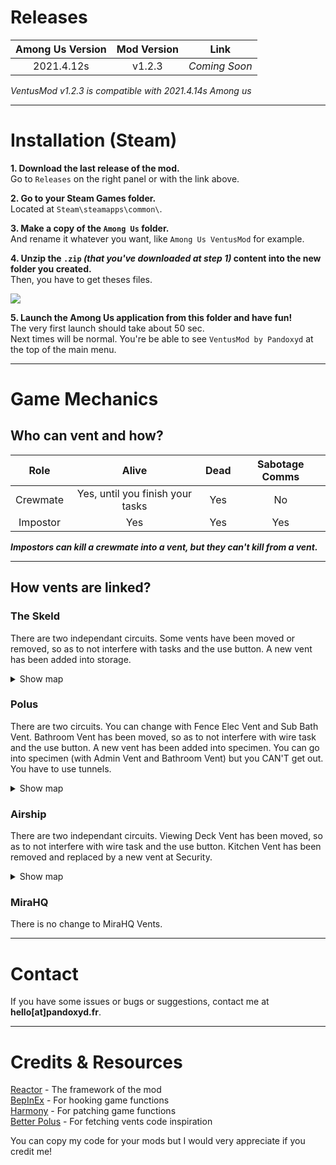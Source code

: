 # Releases
| Among Us Version | Mod Version | Link |
|:----------------:|:-----------:|:----:|
|2021.4.12s|v1.2.3|*Coming Soon*|

*VentusMod v1.2.3 is compatible with 2021.4.14s Among us*

-----------------------
# Installation (Steam)
**1. Download the last release of the mod.**\
Go to `Releases` on the right panel or with the link above.

**2. Go to your Steam Games folder.**\
Located at `Steam\steamapps\common\`.

**3. Make a copy of the `Among Us` folder.**\
And rename it whatever you want, like `Among Us VentusMod` for example.

**4. Unzip the `.zip` *(that you've downloaded at step 1)* content into the new folder you created.**\
Then, you have to get theses files.

<img src="https://i.imgur.com/FmjPQCh.png" />

**5. Launch the Among Us application from this folder and have fun!**\
The very first launch should take about 50 sec.\
Next times will be normal. You're be able to see `VentusMod by Pandoxyd` at the top of the main menu.


-----------------------
# Game Mechanics
## Who can vent and how?
| Role | Alive | Dead | Sabotage Comms |
|:----:|:-----:|:----:|:--------------:|
| Crewmate | Yes, until you finish your tasks | Yes | No |
| Impostor | Yes | Yes | Yes |

***Impostors can kill a crewmate into a vent, but they can't kill from a vent.***

-----------------------
## How vents are linked?
### The Skeld
There are two independant circuits. Some vents have been moved or removed, so as to not interfere with tasks and the use button. A new vent has been added into storage. 

<details>
  <summary> Show map </summary>	
	<img src="https://i.imgur.com/8sHsCk9.jpg" />
</details>

### Polus
There are two circuits. You can change with Fence Elec Vent and Sub Bath Vent. Bathroom Vent has been moved, so as to not interfere with wire task and the use button. A new vent has been added into specimen. You can go into specimen (with Admin Vent and Bathroom Vent) but you CAN'T get out. You have to use tunnels. 

<details>
	<summary> Show map </summary>
		<img src="https://i.imgur.com/E3PT9Gb.jpg" />
</details>

### Airship
There are two independant circuits. Viewing Deck Vent has been moved, so as to not interfere with wire task and the use button. Kitchen Vent has been removed and replaced by a new vent at Security.

<details>
	<summary> Show map </summary>
		<img src="https://i.imgur.com/xanhii1.jpg" />  
</details>

### MiraHQ
There is no change to MiraHQ Vents.

-----------------------
# Contact
If you have some issues or bugs or suggestions, contact me at **hello[at]pandoxyd.fr**.

-----------------------
# Credits & Resources
[Reactor](https://github.com/NuclearPowered/Reactor) - The framework of the mod\
[BepInEx](https://github.com/BepInEx) - For hooking game functions\
[Harmony](https://github.com/BepInEx) - For patching game functions\
[Better Polus](https://github.com/Brybry16/BetterPolus) - For fetching vents code inspiration

You can copy my code for your mods but I would very appreciate if you credit me!
